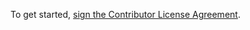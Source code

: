 To get started, <a href="https://www.clahub.com/agreements/Partixel/v-handle">sign the Contributor License Agreement</a>.
